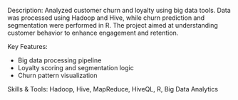 Description:
Analyzed customer churn and loyalty using big data tools. Data was processed using Hadoop and Hive, while churn prediction and segmentation were performed in R. The project aimed at understanding customer behavior to enhance engagement and retention.

Key Features:
- Big data processing pipeline
- Loyalty scoring and segmentation logic
- Churn pattern visualization

Skills & Tools:
Hadoop, Hive, MapReduce, HiveQL, R, Big Data Analytics

